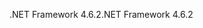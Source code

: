 <span data-ttu-id="33321-101">.NET Framework 4.6.2</span><span class="sxs-lookup"><span data-stu-id="33321-101">.NET Framework 4.6.2</span></span>